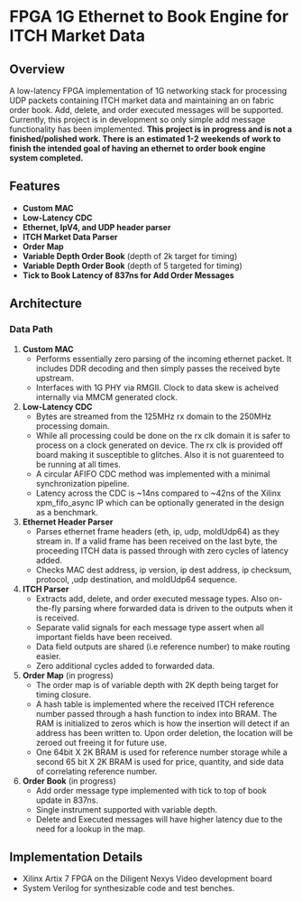 # FPGA 1G Ethernet to Book Engine for ITCH Market Data

## Overview
A low-latency FPGA implementation of 1G networking stack for processing UDP packets containing ITCH market data and maintaining an on fabric order book. Add, delete, and order executed messages will be supported. Currently, this project is in development so only simple add message functionality has been implemented. **This project is in progress and is not a finished/polished work. There is an estimated 1-2 weekends of work to finish the intended goal of having an ethernet to order book engine system completed.**

## Features
- **Custom MAC**
- **Low-Latency CDC**
- **Ethernet, IpV4, and UDP header parser**
- **ITCH Market Data Parser**
- **Order Map**
- **Variable Depth Order Book** (depth of 2k target for timing)
- **Variable Depth Order Book** (depth of 5 targeted for timing)
- **Tick to Book Latency of 837ns for Add Order Messages**

## Architecture
### Data Path
1. **Custom MAC**
    - Performs essentially zero parsing of the incoming ethernet packet. It includes DDR decoding and then simply passes the received byte upstream.
    - Interfaces with 1G PHY via RMGII. Clock to data skew is acheived internally via MMCM generated clock.
2. **Low-Latency CDC**
    - Bytes are streamed from the 125MHz rx domain to the 250MHz processing domain.
    - While all processing could be done on the rx clk domain it is safer to process on a clock generated on device. The rx clk is provided off board making it susceptible to glitches. Also it is not guarenteed to be running at all times.
    - A circular AFIFO CDC method was implemented with a minimal synchronization pipeline.
    - Latency across the CDC is ~14ns compared to ~42ns of the Xilinx xpm_fifo_async IP which can be optionally generated in the design as a benchmark.
3. **Ethernet Header Parser**
    - Parses ethernet frame headers (eth, ip, udp, moldUdp64) as they stream in. If a valid frame has been received on the last byte, the proceeding ITCH data is passed through with zero cycles of latency added.
    - Checks MAC dest address, ip version, ip dest address, ip checksum, protocol, ,udp destination, and moldUdp64 sequence.
4. **ITCH Parser**
    - Extracts add, delete, and order executed message types. Also on-the-fly parsing where forwarded data is driven to the outputs when it is received.
    - Separate valid signals for each message type assert when all important fields have been received.
    - Data field outputs are shared (i.e reference number) to make routing easier.
    - Zero additional cycles added to forwarded data.
4.  **Order Map** (in progress)
    - The order map is of variable depth with 2K depth being target for timing closure.
    - A hash table is implemented where the received ITCH reference number passed through a hash function to index into BRAM. The RAM is initialized to zeros which is how the insertion will detect if an address has been written to. Upon order deletion, the location will be zeroed out freeing it for future use.
    - One 64bit X 2K BRAM is used for reference number storage while a second 65 bit X 2K BRAM is used for price, quantity, and side data of correlating reference number.
5. **Order Book** (in progress)
    - Add order message type implemented with tick to top of book update in 837ns.
    - Single instrument supported with variable depth.
    - Delete and Executed messages will have higher latency due to the need for a lookup in the map.

## Implementation Details
- Xilinx Artix 7 FPGA on the Diligent Nexys Video development board
- System Verilog for synthesizable code and test benches.

